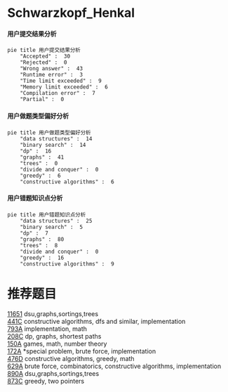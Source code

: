 # Schwarzkopf_Henkal

<!-- tabs:start -->



#### **用户提交结果分析**

```mermaid
pie title 用户提交结果分析
    "Accepted" :  30
    "Rejected" :  0
    "Wrong answer" :  43
    "Runtime error" :  3
    "Time limit exceeded" :  9
    "Memory limit exceeded" :  6
    "Compilation error" :  7
    "Partial" :  0
```

#### **用户做题类型偏好分析**

```mermaid
pie title 用户做题类型偏好分析
    "data structures" :  14
    "binary search" :  14
    "dp" :  16
    "graphs" :  41
    "trees" :  0
    "divide and conquer" :  0
    "greedy" :  6
    "constructive algorithms" :  6
```
#### **用户错题知识点分析**

```mermaid
pie title 用户错题知识点分析
    "data structures" :  25
    "binary search" :  5
    "dp" :  7
    "graphs" :  80
    "trees" :  8
    "divide and conquer" :  0
    "greedy" :  16
    "constructive algorithms" :  9
```



<!-- tabs:end -->
# 推荐题目
[11651](https://codeforces.com/contest/1165/problem/1)		dsu,graphs,sortings,trees		  
[441C](https://codeforces.com/contest/441/problem/C)		constructive algorithms,
                        dfs and similar,
                        implementation		  
[793A](https://codeforces.com/contest/793/problem/A)		implementation,
                        math		  
[208C](https://codeforces.com/contest/208/problem/C)		dp,
                        graphs,
                        shortest paths		  
[150A](https://codeforces.com/contest/150/problem/A)		games,
                        math,
                        number theory		  
[172A](https://codeforces.com/contest/172/problem/A)		*special problem,
                        brute force,
                        implementation		  
[476D](https://codeforces.com/contest/476/problem/D)		constructive algorithms,
                        greedy,
                        math		  
[629A](https://codeforces.com/contest/629/problem/A)		brute force,
                        combinatorics,
                        constructive algorithms,
                        implementation		  
[890A](https://codeforces.com/contest/890/problem/A)		dsu,graphs,sortings,trees		  
[873C](https://codeforces.com/contest/873/problem/C)		greedy,
                        two pointers		  
